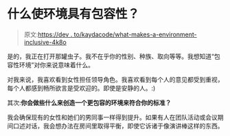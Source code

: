 # 什么使环境具有包容性？

> 原文:[https://dev . to/kaydacode/what-makes-a-environment-inclusive-4k8o](https://dev.to/kaydacode/what-makes-an-environment-inclusive-4k8o)

是的，我正在打开那罐虫子。我不在乎你的性别、种族、取向等等。我想知道“包容性环境”对你来说意味着什么。

对我来说，我喜欢看到女性担任领导角色。我喜欢看到每个人的意见都受到重视，每个人都感到畅所欲言是受欢迎的。即使是安静的人。:)

其次:**你会做些什么来创造一个更包容的环境来符合你的标准？**

我会确保现有的女性和她们的男同事一样得到提升。如果有人在团队活动或会议期间口述对话，我会想办法在房间里取得平衡，即使它诉诸于像演讲棒这样的东西。